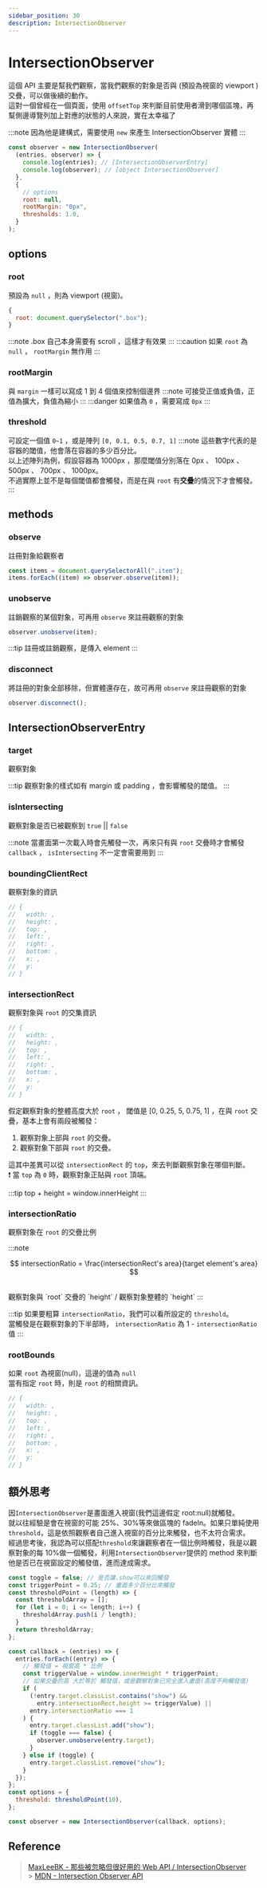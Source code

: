 ```yaml
---
sidebar_position: 30
description: IntersectionObserver
---
```


# IntersectionObserver

這個 API 主要是幫我們觀察，當我們觀察的對象是否與 (預設為視窗的 viewport ) 交疊，可以做後續的動作。 <br />
這對一個曾經在一個頁面，使用 `offsetTop` 來判斷目前使用者滑到哪個區塊，再幫側邊導覽列加上對應的狀態的人來說，實在太幸福了

:::note
因為他是建構式，需要使用 `new` 來產生 IntersectionObserver 實體
:::

```javascript
const observer = new IntersectionObserver(
  (entries, observer) => {
    console.log(entries); // [IntersectionObserverEntry]
    console.log(observer); // [object IntersectionObserver]
  },
  {
    // options
    root: null,
    rootMargin: "0px",
    thresholds: 1.0,
  }
);
```

## options

### root

預設為 `null` ，則為 viewport (視窗)。

```javascript
{
  root: document.querySelector(".box");
}
```

:::note
.box 自己本身需要有 scroll ，這樣才有效果
:::
:::caution
如果 `root` 為 `null` ， `rootMargin` 無作用
:::

### rootMargin

與 `margin` 一樣可以寫成 1 到 4 個值來控制個邊界
:::note
可接受正值或負值，正值為擴大，負值為縮小
:::
:::danger
如果值為 `0` ，需要寫成 `0px`
:::

### threshold

可設定一個值 `0~1` ，或是陣列 `[0, 0.1, 0.5, 0.7, 1]`
:::note
這些數字代表的是容器的閾值，他會落在容器的多少百分比。<br />
以上述陣列為例，假設容器為 1000px ，那麼閾值分別落在 0px 、 100px 、 500px 、 700px 、 1000px。<br />
不過實際上並不是每個閾值都會觸發，而是在與 `root` 有**交疊**的情況下才會觸發。
:::

## methods

### observe

註冊對象給觀察者

```javascript
const items = document.querySelectorAll(".item");
items.forEach((item) => observer.observe(item));
```

### unobserve

註銷觀察的某個對象，可再用 `observe` 來註冊觀察的對象

```javascript
observer.unobserve(item);
```

:::tip
註冊或註銷觀察，是傳入 element
:::

### disconnect

將註冊的對象全部移除，但實體還存在，故可再用 `observe` 來註冊觀察的對象

```javascript
observer.disconnect();
```

## IntersectionObserverEntry

### target

觀察對象

:::tip
觀察對象的樣式如有 margin 或 padding ，會影響觸發的閾值。
:::

### isIntersecting

觀察對象是否已被觀察到 `true` || `false`

:::note
當畫面第一次載入時會先觸發一次，再來只有與 `root` 交疊時才會觸發 `callback` ， `isIntersecting` 不一定會需要用到
:::

### boundingClientRect

觀察對象的資訊

```javascript
// {
//   width: ,
//   height: ,
//   top: ,
//   left: ,
//   right: ,
//   bottom: ,
//   x: ,
//   y:
// }
```

### intersectionRect

觀察對象與 `root` 的交集資訊

```javascript
// {
//   width: ,
//   height: ,
//   top: ,
//   left: ,
//   right: ,
//   bottom: ,
//   x: ,
//   y:
// }
```

假定觀察對象的整體高度大於 `root` ， 閾值是 [0, 0.25, 5, 0.75, 1] ，在與 `root` 交疊，基本上會有兩段被觸發：<br />

1. 觀察對象上部與 `root` 的交疊。
2. 觀察對象下部與 `root` 的交疊。

這其中差異可以從 `intersectionRect` 的 `top`，來去判斷觀察對象在哪個判斷。<br />
❗ 當 `top` 為 `0` 時，觀察對象正貼與 `root` 頂端。

:::tip
top + height = window.innerHeight
:::

### intersectionRatio

觀察對象在 `root` 的交疊比例

:::note

$$
intersectionRatio = \frac{intersectionRect's area}{target element's area}
$$

<br />
觀察對象與 `root` 交疊的 `height` / 觀察對象整體的 `height`
:::

:::tip
如果要粗算 `intersectionRatio`，我們可以看所設定的 `threshold`。<br />
當觸發是在觀察對象的下半部時， `intersectionRatio` 為 1 - `intersectionRatio` 值
:::

### rootBounds

如果 `root` 為視窗(null)，這邊的值為 `null` <br />
當有指定 `root` 時，則是 `root` 的相關資訊。

```javascript
// {
//   width: ,
//   height: ,
//   top: ,
//   left: ,
//   right: ,
//   bottom: ,
//   x: ,
//   y:
// }
```

## 額外思考

因`IntersectionObserver`是畫面進入視窗(我們這邊假定 root:null)就觸發。<br />
就以往經驗是會在視窗的可能 25%、30%等來做區塊的 fadeIn。如果只單純使用`threshold`，這是依照觀察者自己進入視窗的百分比來觸發，也不太符合需求。<br />
經過思考後，我認為可以搭配`threshold`來讓觀察者在一個比例時觸發，我是以觀察對象的每 10%做一個觸發，利用`IntersectionObserver`提供的 method 來判斷他是否已在視窗設定的觸發值，進而達成需求。

```javascript
const toggle = false; // 是否讓.show可以來回觸發
const triggerPoint = 0.25; // 畫面多少百分比來觸發
const thresholdPoint = (length) => {
  const thresholdArray = [];
  for (let i = 0; i <= length; i++) {
    thresholdArray.push(i / length);
  }
  return thresholdArray;
};

const callback = (entries) => {
  entries.forEach((entry) => {
    // 觸發值 = 視窗高 * 比例
    const triggerValue = window.innerHeight * triggerPoint;
    // 如果交疊的高 大於等於 觸發值，或是觀察對象已完全進入畫面(高度不夠觸發值)
    if (
      (!entry.target.classList.contains("show") &&
        entry.intersectionRect.height >= triggerValue) ||
      entry.intersectionRatio === 1
    ) {
      entry.target.classList.add("show");
      if (toggle === false) {
        observer.unobserve(entry.target);
      }
    } else if (toggle) {
      entry.target.classList.remove("show");
    }
  });
};
const options = {
  threshold: thresholdPoint(10),
};

const observer = new IntersectionObserver(callback, options);
```

## Reference

> [MaxLeeBK - 那些被忽略但很好用的 Web API / IntersectionObserver](https://ithelp.ithome.com.tw/articles/10279046)<br /> > [MDN - Intersection Observer API](hhttps://developer.mozilla.org/en-US/docs/Web/API/Intersection_Observer_API)
